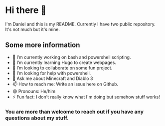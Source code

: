 # Hi there 👋

I'm Daniel and this is my README. Currently I have two public repository.<br> 
It's not much but it's mine.

## Some more information
- 🔭 I’m currently working on bash and powershell scripting.
- 🌱 I’m currently learning Hugo to create webpages.
- 👯 I’m looking to collaborate on some fun project.
- 🤔 I’m looking for help with powershell.
- 💬 Ask me about Minecraft and Diablo 3
- 📫 How to reach me: Write an issue here on Github.
- 😄 Pronouns: He/him
- ⚡ Fun fact: I don't really know what I'm doing but somehow stuff works!

### You are more than welcome to reach out if you have any questions about my stuff.

